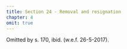 ```yaml
---
title: Section 24 - Removal and resignation
chapter: 4
omit: true
---
```


Omitted by s. 170, ibid. (w.e.f. 26-5-2017).


